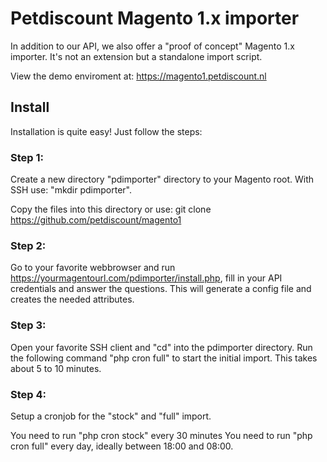 # Petdiscount Magento 1.x importer

In addition to our API, we also offer a "proof of concept" Magento 1.x importer. It's not an extension but a standalone import script.

View the demo enviroment at: https://magento1.petdiscount.nl

## Install

Installation is quite easy! Just follow the steps:

### Step 1:

Create a new directory "pdimporter" directory to your Magento root.
With SSH use: "mkdir pdimporter".

Copy the files into this directory or use:
git clone https://github.com/petdiscount/magento1


### Step 2:

Go to your favorite webbrowser and run https://yourmagentourl.com/pdimporter/install.php, fill in your API credentials and answer the questions. This will generate a config file and creates the needed attributes.

### Step 3:

Open your favorite SSH client and "cd" into the pdimporter directory. Run the following command "php cron full" to start the initial import. This takes about 5 to 10 minutes.

### Step 4:

Setup a cronjob for the "stock" and "full" import.

You need to run "php cron stock" every 30 minutes You need to run "php cron full" every day, ideally between 18:00 and 08:00.
